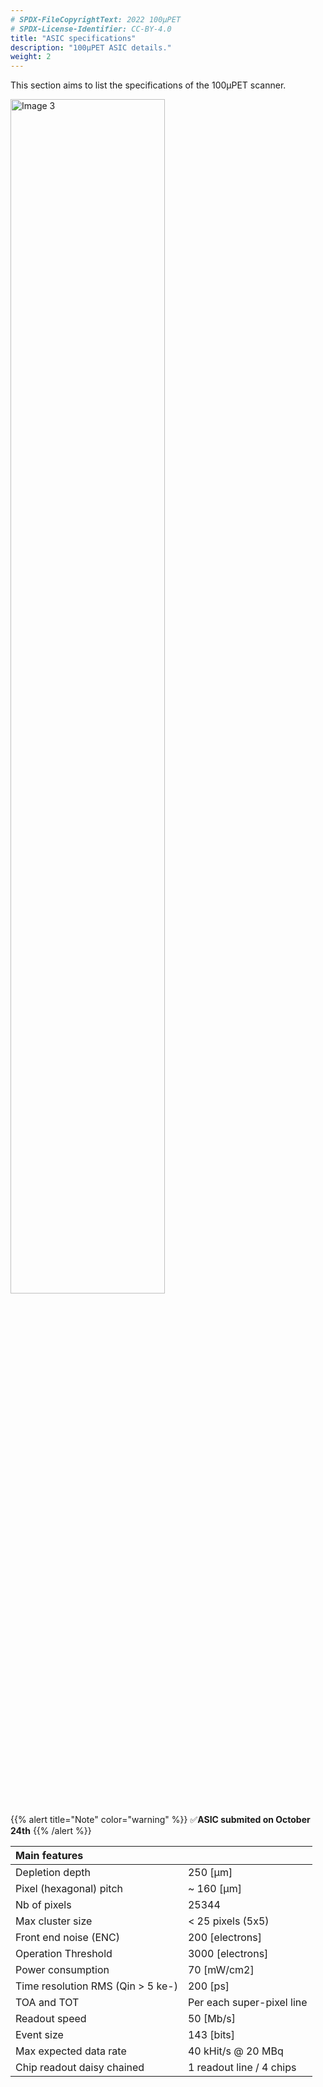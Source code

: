 ```yaml
---
# SPDX-FileCopyrightText: 2022 100µPET
# SPDX-License-Identifier: CC-BY-4.0
title: "ASIC specifications"
description: "100µPET ASIC details."
weight: 2
---
```


This section aims to list the specifications of the 100µPET scanner.

<img src="plan.png" width="70%" alt="Image 3">

{{% alert title="Note" color="warning" %}}
✅**ASIC submited on October 24th**
{{% /alert %}}

| Main features                     |                                |
|:----------------------------------|:-------------------------------|
| Depletion depth                   | 250 [μm]                       |
| Pixel (hexagonal) pitch           | ~ 160 [μm]                     |
| Nb of pixels                      | 25344                          |
| Max cluster size                  | < 25 pixels (5x5)              |
| Front end noise (ENC)             | 200 [electrons]                |
| Operation Threshold               | 3000 [electrons]               |
| Power consumption                 | 70 [mW/cm2]                    |
| Time resolution RMS (Qin > 5 ke-) | 200 [ps]                       |
| TOA and TOT                       | Per each super-pixel line      |
| Readout speed                     | 50 [Mb/s]                      |
| Event size                        | 143 [bits]                     |
| Max expected data rate            | 40 kHit/s @ 20 MBq             |
| Chip readout daisy chained        | 1 readout line / 4 chips       |

<br>


